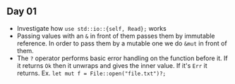 ## Day 01
- Investigate how `use std::io::{self, Read};` works
- Passing values with an `&` in front of them passes them by immutable reference. In order to pass them by a mutable one we do `&mut` in front of them.
- The `?` operator performs basic error handling on the function before it. If it returns `Ok` then it unwraps and gives the inner value. If it's `Err` it returns.
	Ex. `let mut f = File::open("file.txt")?;`

